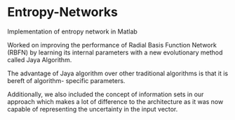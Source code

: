 # Entropy-Networks
Implementation of entropy network in Matlab



Worked on improving the performance of Radial Basis Function Network (RBFN) by learning its
internal parameters with a new evolutionary method called Jaya Algorithm.

The advantage of Jaya algorithm over other traditional algorithms is that it is bereft of algorithm-
specific parameters.

Additionally, we also included the concept of information sets in our approach which makes a lot
of difference to the architecture as it was now capable of representing the uncertainty in the
input vector.
